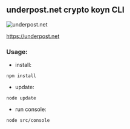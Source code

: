## underpost.net crypto koyn CLI


![underpost.net](https://underpost.net/underpost-social.jpg)


https://underpost.net


### Usage:


- install:


`npm install`


- update:


`node update`


- run console:


`node src/console`
